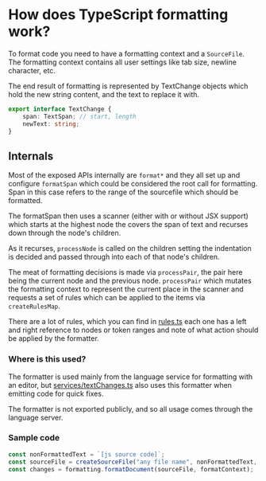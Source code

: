 # How does TypeScript formatting work?

To format code you need to have a formatting context and a `SourceFile`.  The formatting context contains 
all user settings like tab size, newline character, etc.

The end result of formatting is represented by TextChange objects which hold the new string content, and 
the text to replace it with. 

```ts
export interface TextChange {
    span: TextSpan; // start, length
    newText: string;
}
```

## Internals

Most of the exposed APIs internally are `format*` and they all set up and configure `formatSpan` which could be considered the root call for formatting. Span in this case refers to the range of 
the sourcefile which should be formatted. 

The formatSpan then uses a scanner (either with or without JSX support) which starts at the highest
node the covers the span of text and recurses down through the node's children.

As it recurses, `processNode` is called on the children setting the indentation is decided and passed 
through into each of that node's children.

The meat of formatting decisions is made via `processPair`, the pair here being the current node and the previous node. `processPair` which mutates the formatting context to represent the current place in the scanner and requests a set of rules which can be applied to the items via `createRulesMap`.

There are a lot of rules, which you can find in [rules.ts](./rules.ts) each one has a left and right reference to nodes or token ranges and note of what action should be applied by the formatter.

### Where is this used?

The formatter is used mainly from the language service for formatting with an editor, but [services/textChanges.ts](/src/services/textChanges.ts) also uses this formatter when emitting code for quick fixes. 

The formatter is not exported publicly, and so all usage comes through the language server.

### Sample code

```ts
const nonFormattedText = `[js source code]`;
const sourceFile = createSourceFile("any file name", nonFormattedText, ScriptTarget.ESNext, /*setParentNodes*/ true, ScriptKind.JS);
const changes = formatting.formatDocument(sourceFile, formatContext);
```
